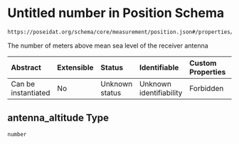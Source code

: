 # Untitled number in Position Schema

```txt
https://poseidat.org/schema/core/measurement/position.json#/properties/antenna_altitude
```

The number of meters above mean sea level of the receiver antenna

| Abstract            | Extensible | Status         | Identifiable            | Custom Properties | Additional Properties | Access Restrictions | Defined In                                                                      |
| :------------------ | :--------- | :------------- | :---------------------- | :---------------- | :-------------------- | :------------------ | :------------------------------------------------------------------------------ |
| Can be instantiated | No         | Unknown status | Unknown identifiability | Forbidden         | Allowed               | none                | [position.json*](schemas/core/measurement/position.json "open original schema") |

## antenna_altitude Type

`number`
